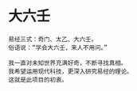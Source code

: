 大六壬
===================================  
	易经三式：奇门、太乙、大六壬。
	俗语说：“学会大六壬，来人不用问。”
	
	我一直对未知世界充满好奇，不断寻找真相。
	我希望运用现代科技，更深入研究易经的理论。
	这就是此项目的初衷。